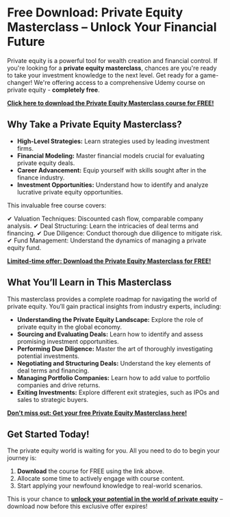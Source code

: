 # Free Download: Private Equity Masterclass – Unlock Your Financial Future

Private equity is a powerful tool for wealth creation and financial control. If you're looking for a **private equity masterclass**, chances are you're ready to take your investment knowledge to the next level. Get ready for a game-changer! We're offering access to a comprehensive Udemy course on private equity - **completely free**.

[**Click here to download the Private Equity Masterclass course for FREE!**](https://udemywork.com/private-equity-masterclass)

## Why Take a Private Equity Masterclass?

*   **High-Level Strategies:** Learn strategies used by leading investment firms.
*   **Financial Modeling:** Master financial models crucial for evaluating private equity deals.
*   **Career Advancement:** Equip yourself with skills sought after in the finance industry.
*   **Investment Opportunities:** Understand how to identify and analyze lucrative private equity opportunities.

This invaluable free course covers:

✔  Valuation Techniques: Discounted cash flow, comparable company analysis.
✔  Deal Structuring: Learn the intricacies of deal terms and financing.
✔  Due Diligence: Conduct thorough due diligence to mitigate risk.
✔  Fund Management: Understand the dynamics of managing a private equity fund.

[**Limited-time offer: Download the Private Equity Masterclass for FREE!**](https://udemywork.com/private-equity-masterclass)

## What You’ll Learn in This Masterclass

This masterclass provides a complete roadmap for navigating the world of private equity. You’ll gain practical insights from industry experts, including:

*   **Understanding the Private Equity Landscape:** Explore the role of private equity in the global economy.
*   **Sourcing and Evaluating Deals:** Learn how to identify and assess promising investment opportunities.
*   **Performing Due Diligence:** Master the art of thoroughly investigating potential investments.
*   **Negotiating and Structuring Deals:** Understand the key elements of deal terms and financing.
*   **Managing Portfolio Companies:** Learn how to add value to portfolio companies and drive returns.
*   **Exiting Investments:** Explore different exit strategies, such as IPOs and sales to strategic buyers.

[**Don't miss out: Get your free Private Equity Masterclass here!**](https://udemywork.com/private-equity-masterclass)

## Get Started Today!

The private equity world is waiting for you. All you need to do to begin your journey is:

1.  **Download** the course for FREE using the link above.
2.  Allocate some time to actively engage with course content.
3.  Start applying your newfound knowledge to real-world scenarios.

This is your chance to **[unlock your potential in the world of private equity](https://udemywork.com/private-equity-masterclass)** – download now before this exclusive offer expires!
